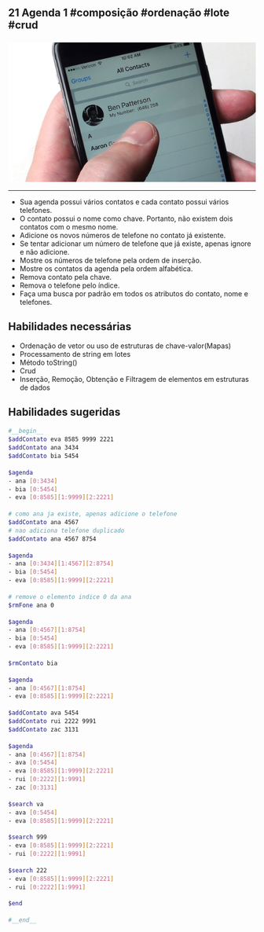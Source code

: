 ## 21 Agenda 1 #composição #ordenação #lote #crud
###
![](figura.jpg)


---

- Sua agenda possui vários contatos e cada contato possui vários telefones.
- O contato possui o nome como chave. Portanto, não existem dois contatos com o mesmo nome.
- Adicione os novos números de telefone no contato já existente.
- Se tentar adicionar um número de telefone que já existe, apenas ignore e não adicione.
- Mostre os números de telefone pela ordem de inserção.
- Mostre os contatos da agenda pela ordem alfabética.
- Remova contato pela chave.
- Remova o telefone pelo índice.
- Faça uma busca por padrão em todos os atributos do contato, nome e telefones.

## Habilidades necessárias

- Ordenação de vetor ou uso de estruturas de chave-valor(Mapas)
- Processamento de string em lotes
- Método toString()
- Crud
- Inserção, Remoção, Obtenção e Filtragem de elementos em estruturas de dados

## Habilidades sugeridas


```bash
#__begin__
$addContato eva 8585 9999 2221
$addContato ana 3434 
$addContato bia 5454

$agenda
- ana [0:3434]
- bia [0:5454]
- eva [0:8585][1:9999][2:2221]

# como ana ja existe, apenas adicione o telefone
$addContato ana 4567
# nao adiciona telefone duplicado
$addContato ana 4567 8754

$agenda
- ana [0:3434][1:4567][2:8754]
- bia [0:5454]
- eva [0:8585][1:9999][2:2221]

# remove o elemento indice 0 da ana
$rmFone ana 0

$agenda
- ana [0:4567][1:8754]
- bia [0:5454]
- eva [0:8585][1:9999][2:2221]

$rmContato bia

$agenda
- ana [0:4567][1:8754]
- eva [0:8585][1:9999][2:2221]

$addContato ava 5454
$addContato rui 2222 9991
$addContato zac 3131

$agenda
- ana [0:4567][1:8754]
- ava [0:5454]
- eva [0:8585][1:9999][2:2221]
- rui [0:2222][1:9991]
- zac [0:3131]

$search va
- ava [0:5454]
- eva [0:8585][1:9999][2:2221]

$search 999
- eva [0:8585][1:9999][2:2221]
- rui [0:2222][1:9991]

$search 222
- eva [0:8585][1:9999][2:2221]
- rui [0:2222][1:9991]

$end

#__end__
```
